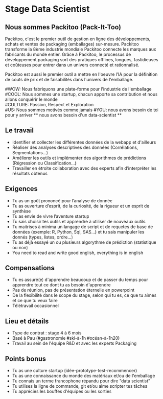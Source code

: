 # Stage Data Scientist

## Nous sommes Packitoo (Pack-It-Too)

Packitoo, c'est le premier outil de gestion en ligne des développements, achats et ventes de packaging (emballages) sur-mesure. Packitoo transforme la 8ème industrie mondiale
Packitoo connecte les marques aux fabricants du monde entier. Grâce à Packitoo, le processus de développement packaging sort des pratiques offlines, longues, fastidieuses et coûteuses pour entrer dans un univers connecté et rationnalisé.

Packitoo est aussi le premier outil a mettre en l'oeuvre l'IA pour la définition de couts de prix et de faisabilités dans l'univers de l'emballage.

#WOW: Nous fabriquons une plate-forme pour l'industrie de l'emballage <br/>
#COOL: Nous sommes une startup, chacun apporte sa contribution et nous allons conquérir le monde <br/>
#CULTURE: Passion, Respect et Exploration <br/>
#US: Nous sommes motivés comme jamais
#YOU: nous avons besoin de toi pour y arriver ** nous avons besoin d'un data-scientist ** <br/>

## Le travail

* Identifier et collecter les différentes données de la webapp et d'ailleurs
* Réaliser des analyses descriptives des données (Corrélations, Segmentations...)
* Améliorer les outils et implémenter des algorithmes de prédictions (Régression ou Classification...)
* Travailler en étroite collaboration avec des experts afin d’interpréter les résultats obtenus

## Exigences

* Tu as un goût prononcé pour l’analyse de donnée
* Tu as ouverture d’esprit, de la curiosité, de la rigueur et un esprit de synthèse
* Tu as envie de vivre l’aventure startup
* Tu sais choisir tes outils et apprendre à utiliser de nouveaux outils
* Tu maitrises à minima un langage de script et de requetes de base de données (exemple: R, Python, Sql, SAS...) et tu sais manipuler les donnés (types, listes, ordre...)
* Tu as déjà essayé un ou plusieurs algorythme de prédiction (statistique ou non)
* You need to read and write good english, everything is in english

## Compensations

* Tu es assuré(e) d'apprendre beaucoup et de passer du temps pour apprendre tout ce dont tu as besoin d'apprendre
* Pas de réunion, pas de présentation éternelle en powerpoint
* De la flexibilité dans le scope du stage, selon qui tu es, ce que tu aimes et ce que tu veux faire
* Télétravail occasionnel

## Lieu et détails

* Type de contrat : stage 4 à 6 mois
* Basé à Pau (#gastronomie #ski-à-1h #océan-à-1h20)
* Travail au sein de l'équipe R&D et avec les experts Packaging

## Points bonus

* Tu as une culture startup (idée-prototype-test-recommencer)
* Tu as une connaissance du monde des matériaux et/ou de l'emballage
* Tu connais un terme francophone répandu pour dire "data scientist"
* Tu utilises la ligne de commande, git et/ou aime scripter tes tâches
* Tu apprécies les bouffes d'équipes ou les sorties

